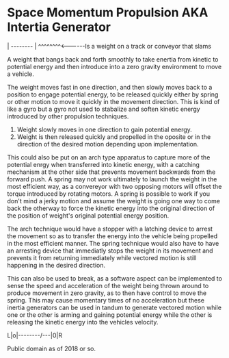 # Space Momentum Propulsion AKA Intertia Generator

| --------     |
  ^^^^^^^^<------Is a weight on a track or conveyor that slams

A weight that bangs back and forth smoothly to take enertia from kinetic to potential energy and then introduce into a zero gravity environment to move a vehicle.

The weight moves fast in one direction, and then slowly moves back to a position to engage potential energy, to be released quickly either by spring or other motion to move it quickly in the movement direction.
This is kind of like a gyro but a gyro not used to stabalize and soften kinetic energy introduced by other propulsion techniques.

1. Weight slowly moves in one direction to gain potential energy.
2. Weight is then released quickly and propelled in the oposite or in the direction of the desired motion depending upon implementation.

This could also be put on an arch type apparatus to capture more of the potential enrgy when transferred into kinetic energy, with a catching mechanism at the other side that prevents movement backwards from the forward push. A spring may not work ultimately to launch the weight in the most efficient way, as a convereyor with two opposing motors will offset the torque introduced by rotating motors. A spring is possible to work if you don't mind a jerky motion and assume the weight is going one way to come back the otherway to force the kinetic energy into the original direction of the position of weight's original potential energy position.

The arch technique would have a stopper with a latching device to arrest the movement so as to transfer the energy into the vehicle being propelled in the most efficient manner.
The spring technique would also have to have an arresting device that immediatly stops the weight in its movement and prevents it from returning immediately while vectored motion is still happening in the desired direction.

This can also be used to break, as a software aspect can be implemented to sense the speed and acceleration of the weight being thrown around to produce movement in zero gravity, as to then have control to move the spring. This may cause momentary times of no acceleration but these inertia generators can be used in tandum to generate vectored motion while one or the other is arming and gaining potential energy while the other is releasing the kinetic energy into the vehicles velocity.


L|o|--------/---|0|R

  Public domain as of 2018 or so.
